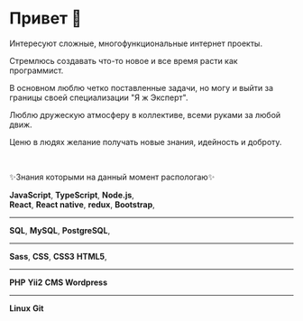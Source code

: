 <h1>Привет 👋</h1>
<p>Интересуют сложные, многофункциональные интернет проекты.</p>
<p>Стремлюсь создавать что-то новое и все время расти как программист.</p>
<p>В основном люблю четко поставленные задачи, но могу и выйти за границы своей специализации "Я ж Эксперт".</p>
<p>Люблю дружескую атмосферу в коллективе, всеми руками за любой движ.</p>
<p>Ценю в людях желание получать новые знания, идейность и доброту.</p>
<br />
<p>✨Знания которыми на данный момент распологаю✨</p>
<b>JavaScript</b>,  
<b>TypeScript</b>,
<b>Node.js</b>, <br/>
<b>React</b>, 
<b>React native</b>, 
<b>redux</b>, 
<b>Bootstrap</b>,
<br/>
<hr />
<b>SQL</b>, 
<b>MySQL</b>, 
<b>PostgreSQL</b>, 
<br />
<hr />
<b>Sass</b>, 
<b>CSS</b>, 
<b>CSS3</b>
<b>HTML5</b>, 
<br />
<hr />
<b>PHP</b>
<b>Yii2</b>
<b>CMS Wordpress</b>
<br />
<hr />
<b>Linux</b>
<b>Git</b>
